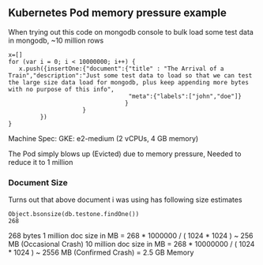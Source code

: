 ## Kubernetes Pod memory pressure example

When trying out this code on mongodb console to bulk load some test data in mongodb, ~10 million rows

```
x=[]
for (var i = 0; i < 10000000; i++) {
   x.push({insertOne:{"document":{"title" : "The Arrival of a Train","description":"Just some test data to load so that we can test the large size data load for mongodb, plus keep appending more bytes with no purpose of this info",
                                  "meta":{"labels":["john","doe"]}
                                 }
                     }
         })
}
```

Machine Spec:
GKE: e2-medium (2 vCPUs, 4 GB memory)

The Pod simply blows up (Evicted) due to memory pressure, Needed to reduce it to 1 million

### Document Size
Turns out that above document i was using has following size estimates
```
Object.bsonsize(db.testone.findOne())
268
```
268 bytes
 1 million doc size in MB = 268 *  1000000 / ( 1024 * 1024 ) ~  256 MB (Occasional Crash)
10 million doc size in MB = 268 * 10000000 / ( 1024 * 1024 ) ~ 2556 MB (Confirmed Crash) = 2.5 GB Memory

